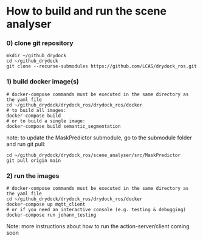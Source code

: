 # How to build and run the scene analyser


### 0) clone git repository

    mkdir ~/github_drydock
    cd ~/github_drydock
    git clone --recurse-submodules https://github.com/LCAS/drydock_ros.git

### 1) build docker image(s)

    # docker-compose commands must be executed in the same directory as the yaml file
    cd ~/github_drydock/drydock_ros/drydock_ros/docker
    # to build all images:
    docker-compose build
    # or to build a single image:
    docker-compose build semantic_segmentation

note: to update the MaskPredictor submodule, go to the submodule folder and run git pull:

    cd ~/github_drydock/drydock_ros/scene_analyser/src/MaskPredictor
    git pull origin main

### 2) run the images

    # docker-compose commands must be executed in the same directory as the yaml file
    cd ~/github_drydock/drydock_ros/drydock_ros/docker
    docker-compose up mqtt_client
    # or if you need an interactive console (e.g. testing & debugging)
    docker-compose run johann_testing


Note: more instructions about how to run the action-server/client coming soon
